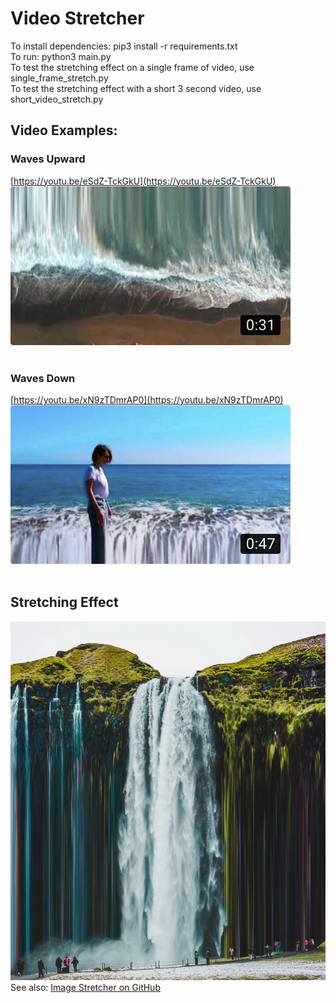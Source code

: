 # Video Stretcher
To install dependencies: pip3 install -r requirements.txt
<br/>
To run: python3 main.py<br/>
To test the stretching effect on a single frame of video, use single_frame_stretch.py<br/>
To test the stretching effect with a short 3 second video, use short_video_stretch.py

## Video Examples:
### Waves Upward
[https://youtu.be/eSdZ-TckGkU](https://youtu.be/eSdZ-TckGkU)
<br/>
[![](/Assets/WavesUp_Thumbnail.png)](https://youtu.be/eSdZ-TckGkU)
<br/>
<br/>
### Waves Down
[https://youtu.be/xN9zTDmrAP0](https://youtu.be/xN9zTDmrAP0)
<br/>
[![](/Assets/WavesDown_Thumbnail.png)](https://youtu.be/xN9zTDmrAP0)
<br/>
<br/>

## Stretching Effect
![](/Assets/Waterfall_Stretch.jpg)<br/>
See also: [Image Stretcher on GitHub](https://github.com/ganttArt/image_stretcher)
